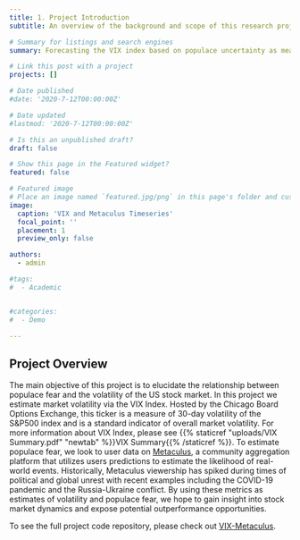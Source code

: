 ```yaml
---
title: 1. Project Introduction
subtitle: An overview of the background and scope of this research project

# Summary for listings and search engines
summary: Forecasting the VIX index based on populace uncertainty as measured by user data on [Metaculus](https://www.metaculus.com/questions/)

# Link this post with a project
projects: []

# Date published
#date: '2020-7-12T00:00:00Z'

# Date updated
#lastmod: '2020-7-12T00:00:00Z'

# Is this an unpublished draft?
draft: false

# Show this page in the Featured widget?
featured: false

# Featured image
# Place an image named `featured.jpg/png` in this page's folder and customize its options here.
image:
  caption: 'VIX and Metaculus Timeseries'
  focal_point: ''
  placement: 1
  preview_only: false

authors:
  - admin

#tags:
#  - Academic


#categories:
#  - Demo

---
```


## Project Overview

The main objective of this project is to elucidate the relationship between populace fear and the volatility of the US stock market. In this project we estimate market volatility via the VIX Index. Hosted by the Chicago Board Options Exchange, this ticker is a measure of 30-day volatility of the S&P500 index and is a standard indicator of overall market volatility. For more information about VIX Index, please see {{% staticref "uploads/VIX Summary.pdf" "newtab" %}}VIX Summary{{% /staticref %}}. To estimate populace fear, we look to user data on [Metaculus](https://www.metaculus.com/questions/), a community aggregation platform that utilizes users predictions to estimate the likelihood of real-world events. Historically, Metaculus viewership has spiked during times of political and global unrest with recent examples including the COVID-19 pandemic and the Russia-Ukraine conflict. By using these metrics as estimates of volatility and populace fear, we hope to gain insight into stock market dynamics and expose potential outperformance opportunities. 

To see the full project code repository, please check out [VIX-Metaculus](https://github.com/VJ-Varanasi/VIX-Metaculus).

